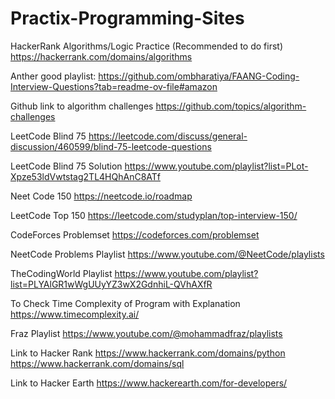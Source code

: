 # Practix-Programming-Sites

HackerRank Algorithms/Logic Practice (Recommended to do first)
https://hackerrank.com/domains/algorithms

Anther good playlist:
https://github.com/ombharatiya/FAANG-Coding-Interview-Questions?tab=readme-ov-file#amazon

Github link to algorithm challenges
https://github.com/topics/algorithm-challenges

LeetCode Blind 75
https://leetcode.com/discuss/general-discussion/460599/blind-75-leetcode-questions

LeetCode Blind 75 Solution
https://www.youtube.com/playlist?list=PLot-Xpze53ldVwtstag2TL4HQhAnC8ATf

Neet Code 150
https://neetcode.io/roadmap

LeetCode Top 150
https://leetcode.com/studyplan/top-interview-150/

CodeForces Problemset
https://codeforces.com/problemset

NeetCode Problems Playlist
https://www.youtube.com/@NeetCode/playlists

TheCodingWorld Playlist
https://www.youtube.com/playlist?list=PLYAlGR1wWgUUyYZ3wX2GdnhiL-QVhAXfR

To Check Time Complexity of Program with Explanation
https://www.timecomplexity.ai/

Fraz Playlist
https://www.youtube.com/@mohammadfraz/playlists

Link to Hacker Rank
https://www.hackerrank.com/domains/python
https://www.hackerrank.com/domains/sql

Link to Hacker Earth
https://www.hackerearth.com/for-developers/
